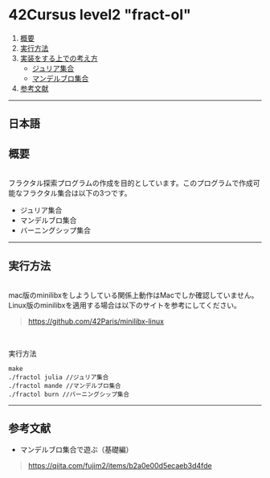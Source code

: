 # 42Cursus level2 "fract-ol"  
1. [概要](#anchor4)
2. [実行方法](#anchor5)
3. [実装をする上での考え方](#anchor6)
    * [ジュリア集合](#anchor100)
    * [マンデルブロ集合](#anchor101)
4. [参考文献](#anchor7)
***


## 日本語
## <a id="anchor4">概要</a>
<br>
フラクタル探索プログラムの作成を目的としています。このプログラムで作成可能なフラクタル集合は以下の3つです。

* ジュリア集合
* マンデルブロ集合
* バーニングシップ集合


---
## <a id="anchor5">実行方法</a>
<br>
mac版のminilibxをしようしている関係上動作はMacでしか確認していません。Linux版のminilibxを適用する場合は以下のサイトを参考にしてください。
<br>

>https://github.com/42Paris/minilibx-linux
<br>

実行方法
```
make
./fractol julia //ジュリア集合
./fractol mande //マンデルブロ集合
./fractol burn //バーニングシップ集合
```

---
## <a id="anchor6">参考文献</a><br>

* マンデルブロ集合で遊ぶ（基礎編）
>https://qiita.com/fujim2/items/b2a0e00d5ecaeb3d4fde
